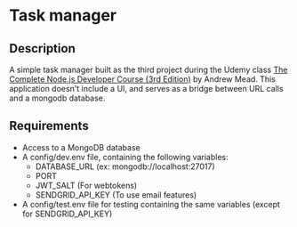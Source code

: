 # Task manager

## Description
A simple task manager built as the third project during the Udemy class [The Complete Node.js Developer Course (3rd Edition)](https://www.udemy.com/course/the-complete-nodejs-developer-course-2/) by Andrew Mead.
This application doesn't include a UI, and serves as a bridge between URL calls and a mongodb database.

## Requirements
- Access to a MongoDB database
- A config/dev.env file, containing the following variables:
  - DATABASE_URL (ex: mongodb://localhost:27017)
  - PORT
  - JWT_SALT (For webtokens)
  - SENDGRID_API_KEY (To use email features)
- A config/test.env file for testing containing the same variables (except for SENDGRID_API_KEY)